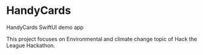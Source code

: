 # HandyCards
HandyCards SwiftUI demo app

This project focuses on Environmental and climate change topic of Hack the League Hackathon.
